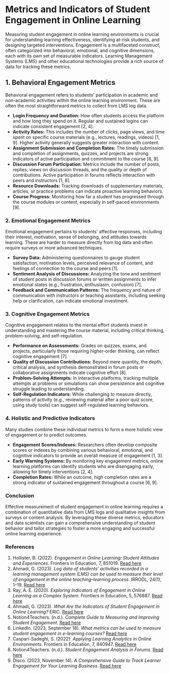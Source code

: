 # Metrics and Indicators of Student Engagement in Online Learning

Measuring student engagement in online learning environments is crucial for
understanding learning effectiveness, identifying at-risk students, and designing
targeted interventions. Engagement is a multifaceted construct,
often categorized
into behavioral, emotional, and cognitive dimensions, each with its own set of
measurable indicators. Learning Management Systems (LMS) and other educational
technologies provide a rich source of data for tracking these metrics.

## 1. Behavioral Engagement Metrics

Behavioral engagement refers to students' participation in academic and
non-academic activities within the online learning environment. These are often
the most straightforward metrics to collect from LMS log data.

- **Login Frequency and Duration:** How often students access the platform and how
  long they spend on it. Regular and sustained logins can indicate consistent
  engagement [2, 4].
- **Activity Rates:** This includes the number of clicks, page views, and time
  spent on specific course materials (e.g., lectures, readings, videos) [1, 9].
  Higher activity generally suggests greater interaction with content.
- **Assignment Submission and Completion Rates:** The timely submission and
  completion of assignments, quizzes, and projects are strong indicators of
  active participation and commitment to the course [6, 9].
- **Discussion Forum Participation:** Metrics include the number of posts,
  replies, views on discussion threads, and the quality or depth of
  contributions. Active participation in forums reflects interaction with peers
  and instructors [1, 8].
- **Resource Downloads:** Tracking downloads of supplementary materials, articles,
  or practice problems can indicate proactive learning behaviors.
- **Course Progress:** Monitoring how far a student has progressed through the
  course modules or content, especially in self-paced environments [9].

### 2. Emotional Engagement Metrics

Emotional engagement pertains to students' affective responses, including their
interest, motivation, sense of belonging, and attitudes towards learning. These
are harder to measure directly from log data and often require surveys or more
advanced techniques.

- **Survey Data:** Administering questionnaires to gauge student satisfaction,
  motivation levels, perceived relevance of content, and feelings of connection
  to the course and peers [1].
- **Sentiment Analysis of Discussions:** Analyzing the tone and sentiment of
  student posts in discussion forums or written assignments to infer emotional
  states (e.g., frustration, enthusiasm, confusion) [7].
- **Feedback and Communication Patterns:** The frequency and nature of
  communication with instructors or teaching assistants, including seeking help
  or clarification, can indicate emotional investment.

### 3. Cognitive Engagement Metrics

Cognitive engagement relates to the mental effort students invest in
understanding and mastering the course material, including critical thinking,
problem-solving, and self-regulation.

- **Performance on Assessments:** Grades on quizzes, exams, and projects,
  particularly those requiring higher-order thinking, can reflect cognitive
  engagement [7].
- **Quality of Discussion Contributions:** Beyond mere quantity, the depth,
  critical analysis, and synthesis demonstrated in forum posts or collaborative
  assignments indicate cognitive effort [8].
- **Problem-Solving Attempts:** In interactive platforms, tracking multiple
  attempts at problems or simulations can show persistence and cognitive
  struggle leading to understanding.
- **Self-Regulation Indicators:** While challenging to measure directly, patterns
  of activity (e.g., reviewing material after a poor quiz score, using study
  tools) can suggest self-regulated learning behaviors.

### 4. Holistic and Predictive Indicators

Many studies combine these individual metrics to form a more holistic view of
engagement or to predict outcomes.

- **Engagement Scores/Indexes:** Researchers often develop composite scores or
  indexes by combining various behavioral, emotional, and cognitive indicators
  to provide an overall measure of engagement [1, 3].
- **Early Warning Systems:** By monitoring key engagement metrics, online
  learning platforms can identify students who are disengaging early, allowing
  for timely interventions [2, 4].
- **Completion Rates:** While an outcome, high completion rates are a strong
  indicator of sustained engagement throughout a course [6, 9].

### Conclusion

Effective measurement of student engagement in online learning requires a
combination of quantitative data from LMS logs and qualitative insights from
surveys or content analysis. By leveraging these diverse metrics, educators and
data scientists can gain a comprehensive understanding of student behavior and
tailor strategies to foster a more engaging and successful online learning
experience.

### References

1. Hollister, B. (2022). *Engagement in Online Learning: Student Attitudes and
   Experiences*. Frontiers in Education, 7, 851019.
   [Read here](https://www.frontiersin.org/journals/education/articles/10.3389/feduc.2022.851019/full)
2. Ahmadi, G. (2023). *Log data of students' activities recorded in a learning
   management system (LMS) can be used to measure their level of engagement in
   the online teaching–learning process*. IRRODL, 24(1), 1–19.
   [Read here](https://www.irrodl.org/index.php/irrodl/article/view/6453)
3. Ray, A. E. (2020). *Exploring Indicators of Engagement in Online Learning as a
   Complex System*. Frontiers in Education, 5, 576887.
   [Read here](https://pmc.ncbi.nlm.nih.gov/articles/PMC8443246/)
4. Ahmadi, G. (2023). *What Are the Indicators of Student Engagement in Online
   Learning?* ERIC.
   [Read here](https://files.eric.ed.gov/fulltext/EJ1380307.pdf)
5. Notion4Teachers. (n.d.). *Complete Guide to Measuring and Improving Student
   Engagement*.
   [Read here](https://www.notion4teachers.com/blog/student-engagement-guide)
6. LinkedIn. (2023, September 18). *What metrics can be used to measure student
   engagement in e-learning courses?*
   [Read here](https://www.linkedin.com/advice/1/what-metrics-can-used-measure-student-engagement-e-learning)
7. Caspari-Sadeghi, S. (2022). *Applying Learning Analytics in Online
   Environments*. Frontiers in Education, 7, 840947.
   [Read here](https://www.frontiersin.org/journals/education/articles/10.3389/feduc.2022.840947/full)
8. Notion4Teachers. (n.d.). *Student Engagement Analysis in Forums*.
   [Read here](https://www.notion4teachers.com/blog/student-engagement-guide)
9. Disco. (2023, November 14). *A Comprehensive Guide to Track Learner
   Engagement for Your Learning Business*.
   [Read here](https://www.disco.co/blog/a-comprehensive-guide-to-track-learner-engagement-for-your-learning-business)
